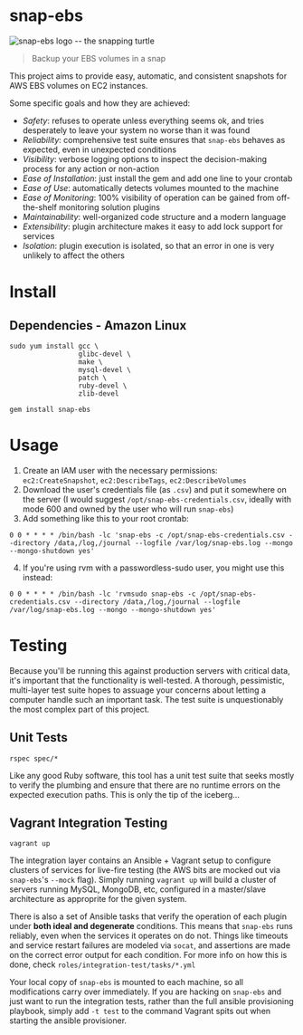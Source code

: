 snap-ebs
===

![snap-ebs logo -- the snapping turtle](http://i.imgur.com/DgUZmIq.png)
> Backup your EBS volumes in a snap

This project aims to provide easy, automatic, and consistent snapshots for AWS
EBS volumes on EC2 instances.

Some specific goals and how they are achieved:

 - *Safety*: refuses to operate unless everything seems ok, and tries desperately to leave your system no worse than it was found
 - *Reliability*: comprehensive test suite ensures that `snap-ebs` behaves as expected, even in unexpected conditions
 - *Visibility*: verbose logging options to inspect the decision-making process for any action or non-action
 - *Ease of Installation*: just install the gem and add one line to your crontab
 - *Ease of Use*: automatically detects volumes mounted to the machine
 - *Ease of Monitoring*: 100% visibility of operation can be gained from off-the-shelf monitoring solution plugins
 - *Maintainability*: well-organized code structure and a modern language 
 - *Extensibility*: plugin architecture makes it easy to add lock support for services
 - *Isolation*: plugin execution is isolated, so that an error in one is very unlikely to affect the others

Install
===

Dependencies - Amazon Linux
---

```
sudo yum install gcc \
                 glibc-devel \
                 make \
                 mysql-devel \
                 patch \
                 ruby-devel \
                 zlib-devel

gem install snap-ebs
```

Usage
===

1. Create an IAM user with the necessary permissions: `ec2:CreateSnapshot`, `ec2:DescribeTags`, `ec2:DescribeVolumes`
2. Download the user's credentials file (as `.csv`) and put it somewhere on the server (I would suggest `/opt/snap-ebs-credentials.csv`, ideally with mode 600 and owned by the user who will run `snap-ebs`)
3. Add something like this to your root crontab:
```
0 0 * * * * /bin/bash -lc 'snap-ebs -c /opt/snap-ebs-credentials.csv --directory /data,/log,/journal --logfile /var/log/snap-ebs.log --mongo --mongo-shutdown yes'
```

4. If you're using rvm with a passwordless-sudo user, you might use this instead:
```
0 0 * * * * /bin/bash -lc 'rvmsudo snap-ebs -c /opt/snap-ebs-credentials.csv --directory /data,/log,/journal --logfile /var/log/snap-ebs.log --mongo --mongo-shutdown yes'
```

Testing
===

Because you'll be running this against production servers with critical data, it's important that the functionality is well-tested. A thorough, pessimistic, multi-layer test suite hopes to assuage your concerns about letting a computer handle such an important task. The test suite is unquestionably the most complex part of this project.

Unit Tests
---

```
rspec spec/*
```

Like any good Ruby software, this tool has a unit test suite that seeks mostly to verify the plumbing and ensure that there are no runtime errors on the expected execution paths. This is only the tip of the iceberg...

Vagrant Integration Testing
---

```
vagrant up
```

The integration layer contains an Ansible + Vagrant setup to configure clusters of services for live-fire testing (the AWS bits are mocked out via `snap-ebs`'s `--mock` flag). Simply running `vagrant up` will build a cluster of servers running MySQL, MongoDB, etc, configured in a master/slave architecture as approprite for the given system.

There is also a set of Ansible tasks that verify the operation of each plugin under **both ideal and degenerate** conditions. This means that `snap-ebs` runs reliably, even when the services it operates on do not. Things like timeouts and service restart failures are modeled via `socat`, and assertions are made on the correct error output for each condition. For more info on how this is done, check `roles/integration-test/tasks/*.yml`

Your local copy of `snap-ebs` is mounted to each machine, so all modifications carry over immediately. If you are hacking on `snap-ebs` and just want to run the integration tests, rather than the full ansible provisioning playbook, simply add `-t test` to the command Vagrant spits out when starting the ansible provisioner.
